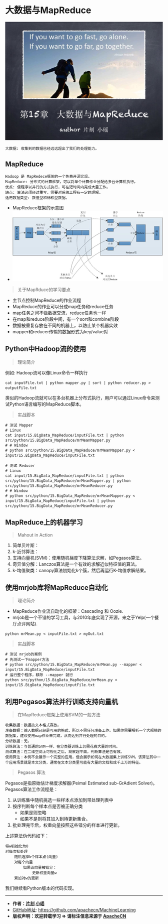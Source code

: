 # 大数据与MapReduce

![大数据与MapReduce首页](/images/15.BigData_MapReduce/mr_headPage.jpg "大数据与MapReduce首页")

`大数据: 收集到的数据已经远远超出了我们的处理能力。`

## MapReduce

```
Hadoop 是 MapRedece框架的一个免费开源实现。
MapReduce: 分布式的计算框架，可以将单个计算作业分配给多台计算机执行。
优点: 使程序以并行的方式执行，可在短时间内完成大量工作。
缺点: 算法必须经过重写，需要对系统工程有一定的理解。
适用数据类型: 数值型和标称型数据。
```

* MapReduce框架的示意图
* ![MapReduce框架的示意图](/images/15.BigData_MapReduce/mr_1_cluster.jpg)

> 关于MapRduce的学习要点

* 主节点控制MapReduce的作业流程
* MapReduce的作业可以分成map任务和reduce任务
* map任务之间不做数据交流，reduce任务也一样
* 在map和reduce阶段中间，有一个sort和combine阶段
* 数据被重复存放在不同的机器上，以防止某个机器实效
* mapper和reducer传输的数据形式为key/value对

## Python中Hadoop流的使用

> 理论简介

例如: Hadoop流可以像Linux命令一样执行

```Shell
cat inputFile.txt | python mapper.py | sort | python reducer.py > outputFile.txt
```

类似的Hadoop流就可以在多台机器上分布式执行，用户可以通过Linux命令来测试Python语言编写的MapReduce脚本。

> 实战脚本

```
# 测试 Mapper
# Linux
cat input/15.BigData_MapReduce/inputFile.txt | python src/python/15.BigData_MapReduce/mrMeanMapper.py
# # Window
# python src/python/15.BigData_MapReduce/mrMeanMapper.py < input/15.BigData_MapReduce/inputFile.txt

# 测试 Reducer
# Linux
cat input/15.BigData_MapReduce/inputFile.txt | python src/python/15.BigData_MapReduce/mrMeanMapper.py | python src/python/15.BigData_MapReduce/mrMeanReducer.py
# # Window
# python src/python/15.BigData_MapReduce/mrMeanMapper.py < input/15.BigData_MapReduce/inputFile.txt | python src/python/15.BigData_MapReduce/mrMeanReducer.py
```

## MapReduce上的机器学习

> Mahout in Action

1. 简单贝叶斯：
2. k-近邻算法：
3. 支持向量机(SVM)：使用随机梯度下降算法求解，如Pegasos算法。
4. 奇异值分解：Lanczos算法是一个有效的求解近似特征值的算法。
5. k-均值聚类：canopy算法初始化k个簇，然后再运行K-均值求解结果。

## 使用mrjob库将MapReduce自动化

> 理论简介

* MapReduce作业流自动化的框架：Cascading 和 Oozie.
* mrjob是一个不错的学习工具，与2010年底实现了开源，来之于Yelp(一个餐厅点评网站).

```Shell
python mrMean.py < inputFile.txt > myOut.txt
```

> 实战脚本

```
# 测试 mrjob的案例
# 先测试一下mapper方法
# python src/python/15.BigData_MapReduce/mrMean.py --mapper < input/15.BigData_MapReduce/inputFile.txt
# 运行整个程序，移除 --mapper 就行
python src/python/15.BigData_MapReduce/mrMean.py < input/15.BigData_MapReduce/inputFile.txt
```

## 利用Pegasos算法并行训练支持向量机

> 在MapReduce框架上使用SVM的一般方法

```
收集数据：数据按文本格式存放。
准备数据：输入数据已经是可用的格式，所以不需任何准备工作。如果你需要解析一个大规模的数据集，建议使用map作业来完成，从而达到并行处理的目的。
分析数据：无。
训练算法：与普通的SVM一样，在分类器训练上仍需花费大量的时间。
测试算法：在二维空间上可视化之后，观察超平面，判断算法是否有效。
使用算法：本例不会展示一个完整的应用，但会展示如何在大数据集上训练SVM。该算法其中一个应用场景就是本文分类，通常在文本分类里可能有大量的文档和成千上万的特征。
```

> Pegasos 算法

Pegasos是指原始估计梯度求解器(Peimal Estimated sub-GrAdient Solver)。
Pegasos算法工作流程是：
1. 从训练集中随机挑选一些样本点添加到带处理列表中
2. 按序判断每个样本点是否被正确分类
    * 如果是则忽略
    * 如果不是则将其加入到待更新集合。
3. 批处理完毕后，权重向量按照这些错分的样本进行更新。

上述算法伪代码如下：

```
将w初始化为0
对每次批处理
    随机选择k个样本点(向量)
    对每个向量
        如果该向量被错分：
            更新权重向量w
    累加对w的更新
```

我们继续看Python版本的代码实现。

* * *

* **作者：[片刻](http://www.apache.wiki/display/~jiangzhonglian) [小瑶](http://www.apache.wiki/display/~chenyao)**
* [GitHub地址](https://github.com/apachecn/MachineLearning): <https://github.com/apachecn/MachineLearning>
* **版权声明：欢迎转载学习 => 请标注信息来源于 [ApacheCN](http://www.apache.wiki)**
